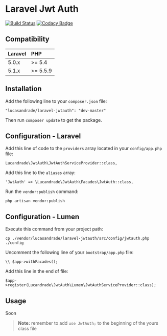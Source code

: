 # Laravel Jwt Auth

[![Build Status](https://travis-ci.org/lucandrade/laravel-jwtauth.svg?branch=master)](https://travis-ci.org/lucandrade/laravel-jwtauth)
[![Codacy Badge](https://api.codacy.com/project/badge/5e61cfb579dd4faf939f24cdef401cdc)](https://www.codacy.com/app/lucas-andrade-oliveira/laravel-jwtauth)

## Compatibility

 Laravel  | PHP
:---------|:----------
 5.0.x    | >= 5.4
 5.1.x    | >= 5.5.9

## Installation

Add the following line to your `composer.json` file:

```
"lucasandrade/laravel-jwtauth": "dev-master"
```

Then run `composer update` to get the package.

## Configuration - Laravel

Add this line of code to the `providers` array located in your `config/app.php` file:

```
Lucandrade\JwtAuth\JwtAuthServiceProvider::class,
```

Add this line to the `aliases` array:

```
'JwtAuth' => \Lucandrade\JwtAuth\Facades\JwtAuth::class,
```

Run the `vendor:publish` command:

```
php artisan vendor:publish
```

## Configuration - Lumen

Execute this command from your project path:

```
cp ./vendor/lucasandrade/laravel-jwtauth/src/config/jwtauth.php ./config
```

Uncomment the following line of your `bootstrap/app.php` file:

```
\\ $app->withFacades();
```

Add this line in the end of file:

```
$app->register(Lucandrade\JwtAuth\Lumen\JwtAuthServiceProvider::class);
```

## Usage

Soon

> **Note:** remember to add `use JwtAuth;` to the beginning of the yours class file